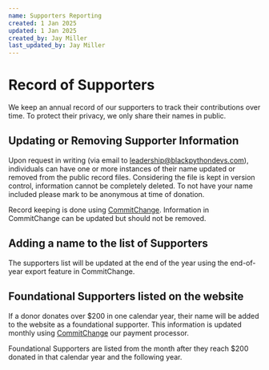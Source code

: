 ```yaml
---
name: Supporters Reporting
created: 1 Jan 2025
updated: 1 Jan 2025
created_by: Jay Miller
last_updated_by: Jay Miller
---
```


# Record of Supporters

We keep an annual record of our supporters to track their contributions over time. To protect their privacy, we only share their names in public.

## Updating or Removing Supporter Information

Upon request in writing (via email to leadership@blackpythondevs.com), individuals can have one or more instances of their name updated or removed from the public record files. Considering the file is kept in version control, information cannot be completely deleted. To not have your name included please mark to be anonymous at time of donation.

Record keeping is done using [CommitChange](https://commitchange.com). Information in CommitChange can be updated but should not be removed.

## Adding a name to the list of Supporters

The supporters list will be updated at the end of the year using the end-of-year export feature in CommitChange.

## Foundational Supporters listed on the website

If a donor donates over $200 in one calendar year, their name will be added to the website as a foundational supporter. This information is updated monthly using [CommitChange](https://commitchange.com) our payment processor.

Foundational Supporters are listed from the month after they reach $200 donated in that calendar year and the following year.
